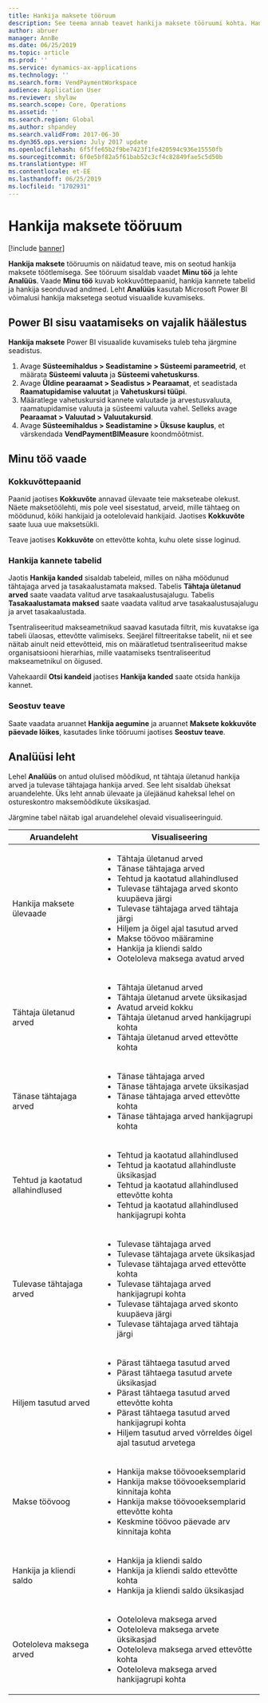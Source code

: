 ```yaml
---
title: Hankija maksete tööruum
description: See teema annab teavet hankija maksete tööruumi kohta. Hankija maksete tööruumis on näidatud teave, mis on seotud hankija maksete töötlemisega.
author: abruer
manager: AnnBe
ms.date: 06/25/2019
ms.topic: article
ms.prod: ''
ms.service: dynamics-ax-applications
ms.technology: ''
ms.search.form: VendPaymentWorkspace
audience: Application User
ms.reviewer: shylaw
ms.search.scope: Core, Operations
ms.assetid: ''
ms.search.region: Global
ms.author: shpandey
ms.search.validFrom: 2017-06-30
ms.dyn365.ops.version: July 2017 update
ms.openlocfilehash: 6f5ffe65b2f9be7423f1fe420594c936e15550fb
ms.sourcegitcommit: 6f0e5bf82a5f61bab52c3cf4c82849fae5c5d50b
ms.translationtype: HT
ms.contentlocale: et-EE
ms.lasthandoff: 06/25/2019
ms.locfileid: "1702931"
---
```

# <a name="vendor-payments-workspace"></a>Hankija maksete tööruum

[!include [banner](../includes/banner.md)]

**Hankija maksete** tööruumis on näidatud teave, mis on seotud hankija maksete töötlemisega. See tööruum sisaldab vaadet **Minu töö** ja lehte **Analüüs**. Vaade **Minu töö** kuvab kokkuvõttepaanid, hankija kannete tabelid ja hankija seonduvad andmed. Leht **Analüüs** kasutab Microsoft Power BI võimalusi hankija maksetega seotud visuaalide kuvamiseks.

## <a name="setup-needed-to-view-power-bi-content"></a>Power BI sisu vaatamiseks on vajalik häälestus

**Hankija maksete** Power BI visuaalide kuvamiseks tuleb teha järgmine seadistus.
1. Avage **Süsteemihaldus > Seadistamine > Süsteemi parameetrid**, et määrata **Süsteemi valuuta** ja **Süsteemi vahetuskurss**.
2. Avage **Üldine pearaamat > Seadistus > Pearaamat**, et seadistada **Raamatupidamise valuutat** ja **Vahetuskursi tüüpi**. 
2. Määratlege vahetuskursid kannete valuutade ja arvestusvaluuta, raamatupidamise valuuta ja süsteemi valuuta vahel. Selleks avage **Pearaamat > Valuutad > Valuutakursid**.
3. Avage **Süsteemihaldus > Seadistamine > Üksuse kauplus**, et värskendada **VendPaymentBIMeasure** koondmõõtmist. 

## <a name="my-work-view"></a>Minu töö vaade

### <a name="summary-tiles"></a>Kokkuvõttepaanid

Paanid jaotises **Kokkuvõte** annavad ülevaate teie makseteabe olekust. Näete maksetöölehti, mis pole veel sisestatud, arveid, mille tähtaeg on möödunud, kõiki hankijaid ja ootelolevaid hankijaid. Jaotises **Kokkuvõte** saate luua uue maksetsükli.

Teave jaotises **Kokkuvõte** on ettevõtte kohta, kuhu olete sisse loginud.

### <a name="vendor-transactions-grids"></a>Hankija kannete tabelid

Jaotis **Hankija kanded** sisaldab tabeleid, milles on näha möödunud tähtajaga arved ja tasakaalustamata maksed. Tabelis **Tähtaja ületanud arved** saate vaadata valitud arve tasakaalustusajalugu. Tabelis **Tasakaalustamata maksed** saate vaadata valitud arve tasakaalustusajalugu ja arvet tasakaalustada.

Tsentraliseeritud makseametnikud saavad kasutada filtrit, mis kuvatakse iga tabeli ülaosas, ettevõtte valimiseks. Seejärel filtreeritakse tabelit, nii et see näitab ainult neid ettevõtteid, mis on määratletud tsentraliseeritud makse organisatsiooni hierarhias, mille vaatamiseks tsentraliseeritud makseametnikul on õigused.

Vahekaardil **Otsi kandeid** jaotises **Hankija kanded** saate otsida hankija kannet.

### <a name="related-information"></a>Seostuv teave

Saate vaadata aruannet **Hankija aegumine** ja aruannet **Maksete kokkuvõte päevade lõikes**, kasutades linke tööruumi jaotises **Seostuv teave**.

## <a name="analytics-page"></a>Analüüsi leht

Lehel **Analüüs** on antud olulised mõõdikud, nt tähtaja ületanud hankija arved ja tulevase tähtajaga hankija arved. See leht sisaldab üheksat aruandelehte. Üks leht annab ülevaate ja ülejäänud kaheksal lehel on ostureskontro maksemõõdikute üksikasjad.

Järgmine tabel näitab igal aruandelehel olevaid visualiseeringuid.


|            Aruandeleht            |                                                                                                                                                                                Visualiseering                                                                                                                                                                                |
|-----------------------------------|-----------------------------------------------------------------------------------------------------------------------------------------------------------------------------------------------------------------------------------------------------------------------------------------------------------------------------------------------------------------------------|
|     Hankija maksete ülevaade      | <ul><li>Tähtaja ületanud arved</li><li>Tänase tähtajaga arved</li><li>Tehtud ja kaotatud allahindlused</li><li>Tulevase tähtajaga arved skonto kuupäeva järgi</li><li>Tulevase tähtajaga arved tähtaja järgi</li><li>Hiljem ja õigel ajal tasutud arved</li><li>Makse töövoo määramine</li><li>Hankija ja kliendi saldo</li><li>Ooteloleva maksega avatud arved</li></ul> |
|         Tähtaja ületanud arved         |                                                                                             <ul><li>Tähtaja ületanud arved</li><li>Tähtaja ületanud arvete üksikasjad</li><li>Avatud arveid kokku</li><li>Tähtaja ületanud arved hankijagrupi kohta</li><li>Tähtaja ületanud arved ettevõtte kohta</li></ul>                                                                                              |
|        Tänase tähtajaga arved         |                                                                                                         <ul><li>Tänase tähtajaga arved</li><li>Tänase tähtajaga arvete üksikasjad</li><li>Tänase tähtajaga arved ettevõtte kohta</li><li>Tänase tähtajaga arved hankijagrupi kohta</li></ul>                                                                                                          |
| Tehtud ja kaotatud allahindlused |                                                                             <ul><li>Tehtud ja kaotatud allahindlused</li><li>Tehtud ja kaotatud allahindluste üksikasjad</li><li>Tehtud ja kaotatud allahindlused ettevõtte kohta</li><li>Tehtud ja kaotatud allahindlused hankijagrupi kohta</li></ul>                                                                              |
|      Tulevase tähtajaga arved       |                                                 <ul><li>Tulevase tähtajaga arved</li><li>Tulevase tähtajaga arvete üksikasjad</li><li>Tulevase tähtajaga arved ettevõtte kohta</li><li>Tulevase tähtajaga arved hankijagrupi kohta</li><li>Tulevase tähtajaga arved skonto kuupäeva järgi</li><li>Tulevase tähtajaga arved tähtaja järgi</li></ul>                                                  |
|        Hiljem tasutud arved         |                                                         <ul><li>Pärast tähtaega tasutud arved</li><li>Pärast tähtaega tasutud arvete üksikasjad</li><li>Pärast tähtaega tasutud arved ettevõtte kohta</li><li>Pärast tähtaega tasutud arved hankijagrupi kohta</li><li>Hiljem tasutud arved võrreldes õigel ajal tasutud arvetega</li></ul>                                                          |
|         Makse töövoog          |                                                                                <ul><li>Hankija makse töövooeksemplarid</li><li>Hankija makse töövooeksemplarid kinnitaja kohta</li><li>Hankija makse töövooeksemplarid ettevõtte kohta</li><li>Keskmine töövoo päevade arv kinnitaja kohta</li></ul>                                                                                |
|    Hankija ja kliendi saldo     |                                                                                                                   <ul><li>Hankija ja kliendi saldo</li><li>Hankija ja kliendi saldo ettevõtte kohta</li><li>Hankija ja kliendi saldo üksikasjad</li></ul>                                                                                                                    |
|    Ooteloleva maksega arved     |                                                                                         <ul><li>Ooteloleva maksega arved</li><li>Ooteloleva maksega arvete üksikasjad</li><li>Ooteloleva maksega arved ettevõtte kohta</li><li>Ooteloleva maksega arved hankijagrupi kohta</li></ul>                                                                                          |

